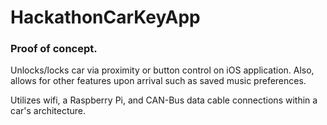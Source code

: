# HackathonCarKeyApp

### Proof of concept.


Unlocks/locks car via proximity or button control on iOS application. Also, allows for other features upon arrival such as saved music preferences.

Utilizes wifi, a Raspberry Pi, and CAN-Bus data cable connections within a car's architecture.

